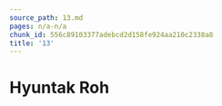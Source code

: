 ```yaml
---
source_path: 13.md
pages: n/a-n/a
chunk_id: 556c89103377adebcd2d158fe924aa210c2338a8
title: '13'
---
```

# Hyuntak Roh
